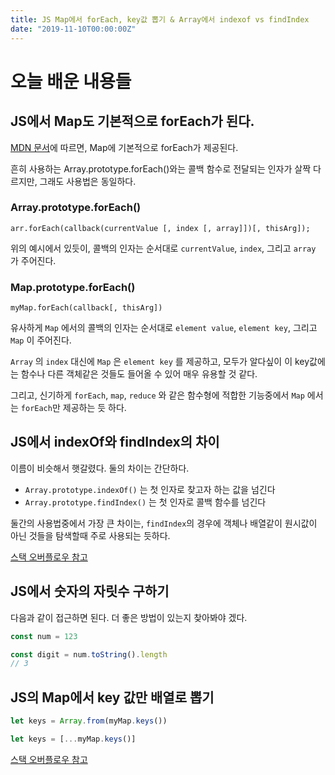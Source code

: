 ```yaml
---
title: JS Map에서 forEach, key값 뽑기 & Array에서 indexof vs findIndex
date: "2019-11-10T00:00:00Z"
---
```


# 오늘 배운 내용들

## JS에서 Map도 기본적으로 forEach가 된다.

[MDN 문서](https://developer.mozilla.org/en-US/docs/Web/JavaScript/Reference/Global_Objects/Map/forEach)에 따르면, Map에 기본적으로 forEach가 제공된다.

흔히 사용하는 Array.prototype.forEach()와는 콜백 함수로 전달되는 인자가 살짝 다르지만, 그래도 사용법은 동일하다.

### Array.prototype.forEach()

`arr.forEach(callback(currentValue [, index [, array]])[, thisArg]);`

위의 예시에서 있듯이, 콜백의 인자는 순서대로 `currentValue`, `index`, 그리고 `array` 가 주어진다.

### Map.prototype.forEach()

`myMap.forEach(callback[, thisArg])`

유사하게 `Map` 에서의 콜백의 인자는 순서대로 `element value`, `element key`, 그리고 `Map` 이 주어진다.

`Array` 의 `index` 대신에 `Map` 은 `element key` 를 제공하고, 모두가 알다싶이 이 key값에는 함수나 다른 객체같은 것들도 들어올 수 있어 매우 유용할 것 같다.

그리고, 신기하게 `forEach`, `map`, `reduce` 와 같은 함수형에 적합한 기능중에서 `Map` 에서는 `forEach`만 제공하는 듯 하다.

## JS에서 indexOf와 findIndex의 차이

이름이 비슷해서 햇갈렸다. 둘의 차이는 간단하다.

- `Array.prototype.indexOf()` 는 첫 인자로 찾고자 하는 값을 넘긴다
- `Array.prototype.findIndex()` 는 첫 인자로 콜백 함수를 넘긴다

둘간의 사용법중에서 가장 큰 차이는, `findIndex`의 경우에 객체나 배열같이 원시값이 아닌 것들을 탐색할때 주로 사용되는 듯하다.

[스택 오버플로우 참고](https://stackoverflow.com/a/41443138)

## JS에서 숫자의 자릿수 구하기

다음과 같이 접근하면 된다. 더 좋은 방법이 있는지 찾아봐야 겠다.

```js
const num = 123

const digit = num.toString().length
// 3
```

## JS의 Map에서 key 값만 배열로 뽑기

```js
let keys = Array.from(myMap.keys())

let keys = [...myMap.keys()]
```

[스택 오버플로우 참고](https://stackoverflow.com/a/35341828)

